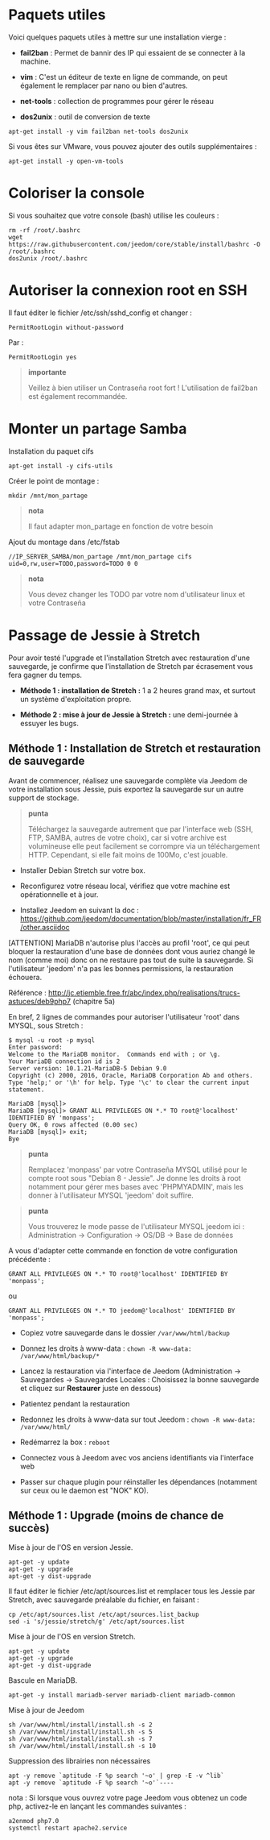Paquets utiles 
==============

Voici quelques paquets utiles à mettre sur une installation vierge :

-   **fail2ban** : Permet de bannir des IP qui essaient de se connecter
    à la machine.

-   **vim** : C'est un éditeur de texte en ligne de commande, on peut
    également le remplacer par nano ou bien d'autres.

-   **net-tools** : collection de programmes pour gérer le réseau

-   **dos2unix** : outil de conversion de texte

<!-- -->

    apt-get install -y vim fail2ban net-tools dos2unix

Si vous êtes sur VMware, vous pouvez ajouter des outils supplémentaires
:

    apt-get install -y open-vm-tools

Coloriser la console 
====================

Si vous souhaitez que votre console (bash) utilise les couleurs :

    rm -rf /root/.bashrc
    wget https://raw.githubusercontent.com/jeedom/core/stable/install/bashrc -O /root/.bashrc
    dos2unix /root/.bashrc

Autoriser la connexion root en SSH 
==================================

Il faut éditer le fichier /etc/ssh/sshd\_config et changer :

    PermitRootLogin without-password

Par :

    PermitRootLogin yes

> **importante**
>
> Veillez à bien utiliser un Contraseña root fort ! L'utilisation de
> fail2ban est également recommandée.

Monter un partage Samba 
=======================

Installation du paquet cifs

    apt-get install -y cifs-utils

Créer le point de montage :

    mkdir /mnt/mon_partage

> **nota**
>
> Il faut adapter mon\_partage en fonction de votre besoin

Ajout du montage dans /etc/fstab

    //IP_SERVER_SAMBA/mon_partage /mnt/mon_partage cifs uid=0,rw,user=TODO,password=TODO 0 0

> **nota**
>
> Vous devez changer les TODO par votre nom d'utilisateur linux et votre
> Contraseña

Passage de Jessie à Stretch 
===========================

Pour avoir testé l'upgrade et l'installation Stretch avec restauration
d'une sauvegarde, je confirme que l'installation de Stretch par
écrasement vous fera gagner du temps.

-   **Méthode 1 : installation de Stretch :** 1 a 2 heures grand max, et
    surtout un système d'exploitation propre.

-   **Méthode 2 : mise à jour de Jessie à Stretch :** une demi-journée à
    essuyer les bugs.

Méthode 1 : Installation de Stretch et restauration de sauvegarde 
-----------------------------------------------------------------

Avant de commencer, réalisez une sauvegarde complète via Jeedom de votre
installation sous Jessie, puis exportez la sauvegarde sur un autre
support de stockage.

> **punta**
>
> Téléchargez la sauvegarde autrement que par l'interface web (SSH, FTP,
> SAMBA, autres de votre choix), car si votre archive est volumineuse
> elle peut facilement se corrompre via un téléchargement HTTP.
> Cependant, si elle fait moins de 100Mo, c'est jouable.

-   Installer Debian Stretch sur votre box.

-   Reconfigurez votre réseau local, vérifiez que votre machine est
    opérationnelle et à jour.

-   Installez Jeedom en suivant la doc :
    <https://github.com/jeedom/documentation/blob/master/installation/fr_FR/other.asciidoc>

\[ATTENTION\] MariaDB n'autorise plus l'accès au profil 'root', ce qui
peut bloquer la restauration d'une base de données dont vous auriez
changé le nom (comme moi) donc on ne restaure pas tout de suite la
sauvegarde. Si l'utilisateur 'jeedom' n'a pas les bonnes permissions, la
restauration échouera.

Référence :
<http://jc.etiemble.free.fr/abc/index.php/realisations/trucs-astuces/deb9php7>
(chapitre 5a)

En bref, 2 lignes de commandes pour autoriser l'utilisateur 'root' dans
MYSQL, sous Stretch :

    $ mysql -u root -p mysql
    Enter password:
    Welcome to the MariaDB monitor.  Commands end with ; or \g.
    Your MariaDB connection id is 2
    Server version: 10.1.21-MariaDB-5 Debian 9.0
    Copyright (c) 2000, 2016, Oracle, MariaDB Corporation Ab and others.
    Type 'help;' or '\h' for help. Type '\c' to clear the current input statement.

    MariaDB [mysql]>
    MariaDB [mysql]> GRANT ALL PRIVILEGES ON *.* TO root@'localhost' IDENTIFIED BY 'monpass';
    Query OK, 0 rows affected (0.00 sec)
    MariaDB [mysql]> exit;
    Bye

> **punta**
>
> Remplacez 'monpass' par votre Contraseña MYSQL utilisé pour le
> compte root sous "Debian 8 - Jessie". Je donne les droits à root
> notamment pour gérer mes bases avec 'PHPMYADMIN', mais les donner à
> l'utilisateur MYSQL 'jeedom' doit suffire.

> **punta**
>
> Vous trouverez le mode passe de l'utilisateur MYSQL jeedom ici :
> Administration → Configuration → OS/DB → Base de données

A vous d'adapter cette commande en fonction de votre configuration
précédente :

    GRANT ALL PRIVILEGES ON *.* TO root@'localhost' IDENTIFIED BY 'monpass';

ou

    GRANT ALL PRIVILEGES ON *.* TO jeedom@'localhost' IDENTIFIED BY 'monpass';

-   Copiez votre sauvegarde dans le dossier `/var/www/html/backup`

-   Donnez les droits à www-data :
    `chown -R www-data: /var/www/html/backup/*`

-   Lancez la restauration via l'interface de Jeedom (Administration →
    Sauvegardes → Sauvegardes Locales : Choisissez la bonne sauvegarde
    et cliquez sur **Restaurer** juste en dessous)

-   Patientez pendant la restauration

-   Redonnez les droits à www-data sur tout Jeedom :
    `chown -R www-data: /var/www/html/`

-   Redémarrez la box : `reboot`

-   Connectez vous à Jeedom avec vos anciens identifiants via
    l'interface web

-   Passer sur chaque plugin pour réinstaller les dépendances (notamment
    sur ceux ou le daemon est "NOK" KO).

Méthode 1 : Upgrade (moins de chance de succès) 
-----------------------------------------------

Mise à jour de l'OS en version Jessie.

    apt-get -y update
    apt-get -y upgrade
    apt-get -y dist-upgrade

Il faut éditer le fichier /etc/apt/sources.list et remplacer tous les
Jessie par Stretch, avec sauvegarde préalable du fichier, en faisant :

    cp /etc/apt/sources.list /etc/apt/sources.list_backup
    sed -i 's/jessie/stretch/g' /etc/apt/sources.list

Mise à jour de l'OS en version Stretch.

    apt-get -y update
    apt-get -y upgrade
    apt-get -y dist-upgrade

Bascule en MariaDB.

    apt-get -y install mariadb-server mariadb-client mariadb-common

Mise à jour de Jeedom

    sh /var/www/html/install/install.sh -s 2
    sh /var/www/html/install/install.sh -s 5
    sh /var/www/html/install/install.sh -s 7
    sh /var/www/html/install/install.sh -s 10

Suppression des librairies non nécessaires

    apt -y remove `aptitude -F %p search '~o' | grep -E -v ^lib`
    apt -y remove `aptitude -F %p search '~o'`----

nota : Si lorsque vous ouvrez votre page Jeedom vous obtenez un code php, activez-le en lançant les commandes suivantes :

    a2enmod php7.0 
    systemctl restart apache2.service

